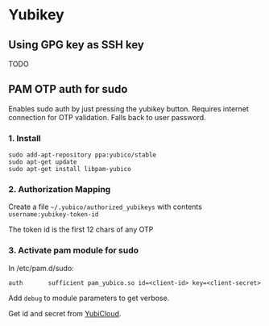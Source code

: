 # Yubikey


## Using GPG key as SSH key

TODO


## PAM OTP auth for sudo

Enables sudo auth by just pressing the yubikey button. Requires internet connection for OTP validation. Falls back to user password.

### 1. Install
```
sudo add-apt-repository ppa:yubico/stable
sudo apt-get update
sudo apt-get install libpam-yubico
```

### 2. Authorization Mapping

Create a file `~/.yubico/authorized_yubikeys` with contents `username:yubikey-token-id`

The token id is the first 12 chars of any OTP

### 3. Activate pam module for sudo

In /etc/pam.d/sudo:

`auth       sufficient pam_yubico.so id=<client-id> key=<client-secret>`

Add `debug` to module parameters to get verbose.

Get id and secret from [YubiCloud](https://upgrade.yubico.com/getapikey/).
